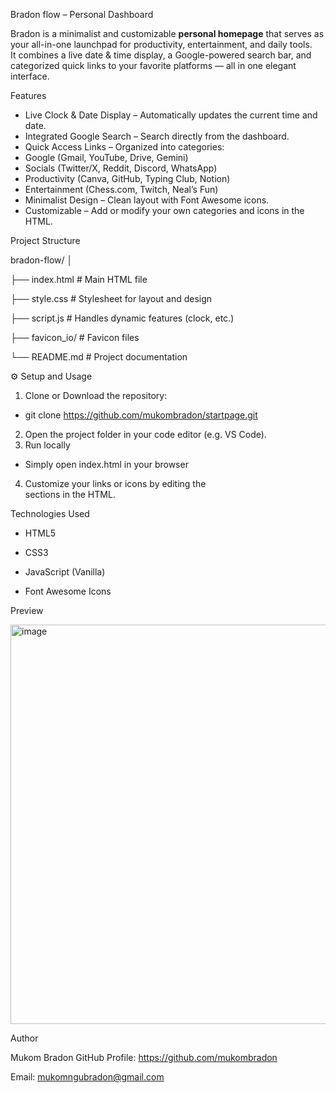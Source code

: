 Bradon flow – Personal Dashboard

Bradon  is a minimalist and customizable **personal homepage** that serves as your all-in-one launchpad for productivity, entertainment, and daily tools.  
It combines a live date & time display, a Google-powered search bar, and categorized quick links to your favorite platforms — all in one elegant interface.

Features

- Live Clock & Date Display – Automatically updates the current time and date.
- Integrated Google Search – Search directly from the dashboard.
- Quick Access Links – Organized into categories:
- Google (Gmail, YouTube, Drive, Gemini)
- Socials (Twitter/X, Reddit, Discord, WhatsApp)
- Productivity (Canva, GitHub, Typing Club, Notion)
- Entertainment (Chess.com, Twitch, Neal’s Fun)
- Minimalist Design – Clean layout with Font Awesome icons.
- Customizable – Add or modify your own categories and icons in the HTML.

Project Structure

bradon-flow/
│

├── index.html # Main HTML file

├── style.css # Stylesheet for layout and design

├── script.js # Handles dynamic features (clock, etc.)

├── favicon_io/ # Favicon files

└── README.md # Project documentation

⚙️ Setup and Usage

1. Clone or Download the repository:
  - git clone https://github.com/mukombradon/startpage.git
2. Open the project folder in your code editor (e.g. VS Code).
3. Run locally
  - Simply open index.html in your browser 
4. Customize your links or icons by editing the <div class="link-box"> sections in the HTML.

Technologies Used

- HTML5

- CSS3

- JavaScript (Vanilla)

- Font Awesome Icons

Preview

<img width="1251" height="639" alt="image" src="https://github.com/user-attachments/assets/8b7db50a-f09f-49c9-8d65-0674482708c1" />

Author

Mukom Bradon
GitHub Profile: https://github.com/mukombradon

Email: mukomngubradon@gmail.com
